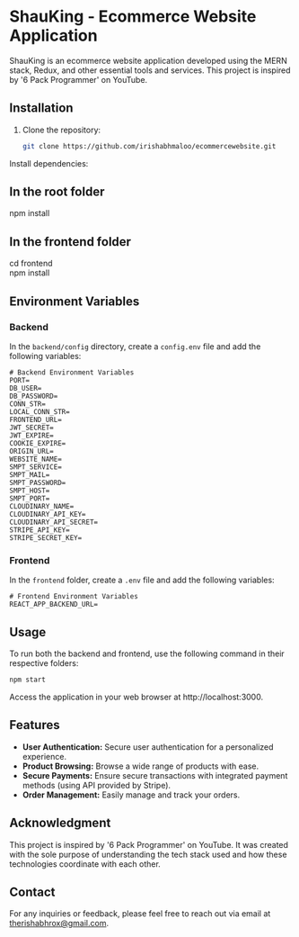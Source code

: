 # ShauKing - Ecommerce Website Application

ShauKing is an ecommerce website application developed using the MERN stack, Redux, and other essential tools and services. This project is inspired by '6 Pack Programmer' on YouTube.

## Installation

1. Clone the repository:

   ```bash
   git clone https://github.com/irishabhmaloo/ecommercewebsite.git
   ```

Install dependencies:

## In the root folder
npm install

## In the frontend folder
cd frontend  
npm install

## Environment Variables

### Backend

In the `backend/config` directory, create a `config.env` file and add the following variables:

```config.env
# Backend Environment Variables
PORT=
DB_USER=
DB_PASSWORD=
CONN_STR=
LOCAL_CONN_STR=
FRONTEND_URL=
JWT_SECRET=
JWT_EXPIRE=
COOKIE_EXPIRE=
ORIGIN_URL=
WEBSITE_NAME=
SMPT_SERVICE=
SMPT_MAIL=
SMPT_PASSWORD=
SMPT_HOST=
SMPT_PORT=
CLOUDINARY_NAME=
CLOUDINARY_API_KEY=
CLOUDINARY_API_SECRET=
STRIPE_API_KEY=
STRIPE_SECRET_KEY=
```

### Frontend
In the `frontend` folder, create a `.env` file and add the following variables:

```env
# Frontend Environment Variables
REACT_APP_BACKEND_URL=
```

## Usage
To run both the backend and frontend, use the following command in their respective folders:

```bash
npm start
```

Access the application in your web browser at http://localhost:3000.

## Features
- **User Authentication:** Secure user authentication for a personalized experience.
- **Product Browsing:** Browse a wide range of products with ease.
- **Secure Payments:** Ensure secure transactions with integrated payment methods (using API provided by Stripe).
- **Order Management:** Easily manage and track your orders.

## Acknowledgment
This project is inspired by '6 Pack Programmer' on YouTube. It was created with the sole purpose of understanding the tech stack used and how these technologies coordinate with each other.


## Contact
For any inquiries or feedback, please feel free to reach out via email at therishabhrox@gmail.com.
